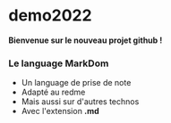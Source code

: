# demo2022

**Bienvenue sur le nouveau projet github !**

### Le language MarkDom

- Un language de prise de note 
- Adapté au redme
- Mais aussi sur d'autres technos
- Avec l'extension **.md**

